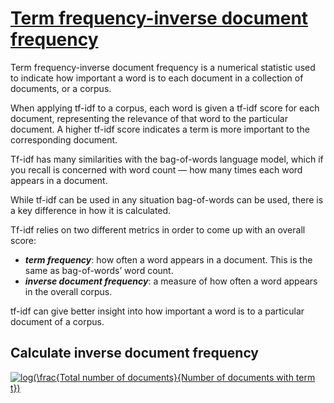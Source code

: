 # [Term frequency-inverse document frequency](https://www.codecademy.com/paths/build-chatbots-with-python/tracks/retrieval-based-chatbots/modules/language-and-topic-modeling-chatbots/lessons/language-model-tf-idf/exercises/what-is-tfidf)
Term frequency-inverse document frequency is a numerical statistic used to indicate how important a word is to each document in a collection of documents, or a corpus.

When applying tf-idf to a corpus, each word is given a tf-idf score for each document, representing the relevance of that word to the particular document.
A higher tf-idf score indicates a term is more important to the corresponding document.

Tf-idf has many similarities with the bag-of-words language model, which if you recall is concerned with word count — how many times each word appears in a document.

While tf-idf can be used in any situation bag-of-words can be used, there is a key difference in how it is calculated.

Tf-idf relies on two different metrics in order to come up with an overall score:
* ***term frequency***: how often a word appears in a document. This is the same as bag-of-words’ word count.
* ***inverse document frequency***: a measure of how often a word appears in the overall corpus.

tf-idf can give better insight into how important a word is to a particular document of a corpus.

## Calculate inverse document frequency
<a href="https://www.codecogs.com/eqnedit.php?latex=log(\frac{Total&space;number&space;of&space;documents}{Number&space;of&space;documents&space;with&space;term&space;t})" target="_blank"><img src="https://latex.codecogs.com/gif.latex?log(\frac{Total&space;number&space;of&space;documents}{Number&space;of&space;documents&space;with&space;term&space;t})" title="log(\frac{Total number of documents}{Number of documents with term t})" /></a>
 
